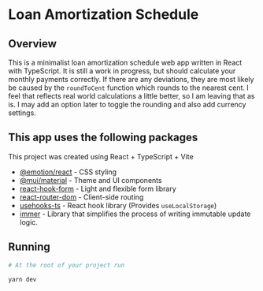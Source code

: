# Loan Amortization Schedule

## Overview

This is a minimalist loan amortization schedule web app written in React with TypeScript. It is
still a work in progress, but should calculate your monthly payments correctly. If there are any
deviations, they are most likely be caused by the `roundToCent` function which rounds to the
nearest cent. I feel that reflects real world calculations a little better, so I am leaving that
as is. I may add an option later to toggle the rounding and also add currency settings.

## This app uses the following packages

This project was created using React + TypeScript + Vite

- [@emotion/react](<https://emotion.sh/>) - CSS styling
- [@mui/material](https://mui.com/material-ui/) - Theme and UI components
- [react-hook-form](https://react-hook-form.com/) - Light and flexible form library
- [react-router-dom](https://reactrouter.com/) - Client-side routing
- [usehooks-ts](https://usehooks-ts.com/) - React hook library (Provides `useLocalStorage`)
- [immer](https://immerjs.github.io/immer/) - Library that simplifies the process of writing immutable update logic.

## Running

```bash
# At the root of your project run

yarn dev
```
